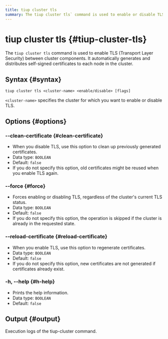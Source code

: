 ```yaml
---
title: tiup cluster tls
summary: The tiup cluster tls` command is used to enable or disable TLS (Transport Layer Security) between cluster components.
---
```


# tiup cluster tls {#tiup-cluster-tls}

The `tiup cluster tls` command is used to enable TLS (Transport Layer Security) between cluster components. It automatically generates and distributes self-signed certificates to each node in the cluster.

## Syntax {#syntax}

```shell
tiup cluster tls <cluster-name> <enable/disable> [flags]
```

`<cluster-name>` specifies the cluster for which you want to enable or disable TLS.

## Options {#options}

### --clean-certificate {#clean-certificate}

-   When you disable TLS, use this option to clean up previously generated certificates.
-   Data type: `BOOLEAN`
-   Default: `false`
-   If you do not specify this option, old certificates might be reused when you enable TLS again.

### --force {#force}

-   Forces enabling or disabling TLS, regardless of the cluster's current TLS status.
-   Data type: `BOOLEAN`
-   Default: `false`
-   If you do not specify this option, the operation is skipped if the cluster is already in the requested state.

### --reload-certificate {#reload-certificate}

-   When you enable TLS, use this option to regenerate certificates.
-   Data type: `BOOLEAN`
-   Default: `false`
-   If you do not specify this option, new certificates are not generated if certificates already exist.

### -h, --help {#h-help}

-   Prints the help information.
-   Data type: `BOOLEAN`
-   Default: `false`

## Output {#output}

Execution logs of the tiup-cluster command.
